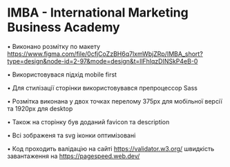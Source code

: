 # IMBA - International Marketing Business Academy

• Виконано розмітку по макету https://www.figma.com/file/0cfjCoZzBH6q7lxmWbjZRp/IMBA_short?type=design&node-id=2-97&mode=design&t=llFhlqzDINSkP4eB-0

• Використовувася підхід mobile first

• Для стилізації сторінки використовувався препроцессор Sass

• Розмітка виконана у двох точкаx перелому 375px для мобільної версії та 1920px для desktop

• Також на сторінку був доданий favicon та description

• Всі зображеня та svg іконки оптимізовані

• Код проходить валідацію на сайті https://validator.w3.org/ швидкість завантаження на https://pagespeed.web.dev/
